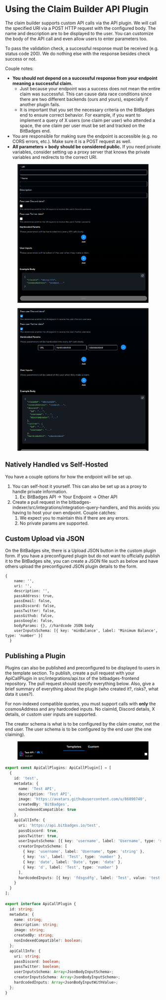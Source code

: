 # Using the Claim Builder API Plugin

The claim builder supports custom API calls via the API plugin. We will call the specified URI via a POST HTTP request with the configured body. The name and description are to be displayed to the user. You can customize the body of the API call and even allow users to enter parameters too.

To pass the validation check, a successful response must be received (e.g. status code 200). We do nothing else with the response besides check success or not.

Couple notes:

* **You should not depend on a successful response from your endpoint meaning a successful claim.**&#x20;
  * Just because your endpoint was a success does not mean the entire claim was successful. This can cause data race conditions since there are two different backends (ours and yours), especially if another plugin fails.&#x20;
  * It is important that you set the necessary criteria on the BitBadges end to ensure correct behavior. For example, if you want to implement a query of X users (one claim per user) who attended a space, the one claim per user must be set and tracked on the BitBadges end.
* You are responsible for making sure the endpoint is accessible (e.g. no CORS errors, etc.). Make sure it is a POST request as well.
* **All parameters + body should be considered public.** If you need private variables, consider setting up a proxy server that knows the private variables and redirects to the correct URI.

<figure><img src="../../.gitbook/assets/image (3).png" alt=""><figcaption></figcaption></figure>

<figure><img src="../../.gitbook/assets/image (1) (1).png" alt=""><figcaption></figcaption></figure>

## Natively Handled vs Self-Hosted

You have a couple options for how the endpoint will be set up.&#x20;

1. You can self-host it yourself. This can also be set up as a proxy to handle private information.&#x20;
   1. Ex: BitBadges API -> Your Endpoint -> Other API
2. Create a pull request in the bitbadges-indexer/src/integrations/integration-query-handlers, and this avoids you having to host your own endpoint. Couple catches:
   1. We expect you to maintain this if there are any errors.
   2. No private params are supported.

## Custom Upload via JSON

On the BitBadges site, there is a Upload JSON button in the custom plugin form. If you have a preconfigured plugin but do not want to officially publish it to the BitBadges site, you can create a JSON file such as below and have others upload the preconfigured JSON plugin details to the form.

```typescriptreact
{
    name: '',
    uri: '',
    description: '',
    passAddress: true,
    passEmail: false,
    passDiscord: false,
    passTwitter: false,
    passGithub: false,
    passGoogle: false,
    bodyParams: {}, //hardcode JSON body
    userInputsSchema: [{ key: 'minBalance', label: 'Minimum Balance', type: 'number' }]
  }
```

## Publishing a Plugin

Plugins can also be published and preconfigured to be displayed to users in the template section. To publish, create a pull request with your ApiCallPlugin in src/integrations/api.tsx of the bitbadges-frontend repository. The pull request should specify everything below. Also, give a brief summary of everything about the plugin (who created it?, risks?, what data it uses?).&#x20;

For non-indexed compatible queries, you must support calls with **only** the cosmosAddress and any hardcoded inputs. No claimId, Discord details, X details, or custom user inputs are supported.&#x20;

The creator schema is what is to be configured by the claim creator, not the end user. The user schema is to be configured by the end user (the one claiming).

<figure><img src="../../.gitbook/assets/image (2) (1).png" alt=""><figcaption></figcaption></figure>

```typescript
export const ApiCallPlugins: ApiCallPlugin[] = [
  {
    id: 'test',
    metadata: {
      name: 'Test API',
      description: 'Test API',
      image: 'https://avatars.githubusercontent.com/u/86890740',
      createdBy: 'BitBadges',
      nonIndexedCompatible: true
    },
    apiCallInfo: {
      uri: 'https://api.bitbadges.io/test',
      passDiscord: true,
      passTwitter: true,
      userInputsSchema: [{ key: 'username', label: 'Username', type: 'string' }],
      creatorInputsSchema: [
        { key: 'username', label: 'Username', type: 'string' },
        { key: 'ss', label: 'Test', type: 'number' },
        { key: 'date', label: 'Date', type: 'date' },
        { key: 'd', label: 'Test', type: 'number' }
      ],
      hardcodedInputs: [{ key: 'fdsgsdfg', label: 'Test', value: 'test' }]
    }
  }
];

export interface ApiCallPlugin {
  id: string;
  metadata: {
    name: string;
    description: string;
    image: string;
    createdBy: string;
    nonIndexedCompatible?: boolean;
  };
  apiCallInfo: {
    uri: string;
    passDiscord: boolean;
    passTwitter: boolean;
    userInputsSchema: Array<JsonBodyInputSchema>;
    creatorInputsSchema: Array<JsonBodyInputSchema>;
    hardcodedInputs: Array<JsonBodyInputWithValue>;
  };
}

```
